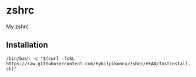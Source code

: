 # zshrc
My zshrc

## Installation
`/bin/bash -c "$(curl -fsSL https://raw.githubusercontent.com/Hykilpikonna/zshrc/HEAD/fastinstall.sh)"`
